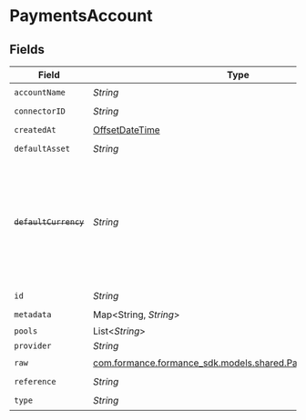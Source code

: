 # PaymentsAccount


## Fields

| Field                                                                                                                   | Type                                                                                                                    | Required                                                                                                                | Description                                                                                                             |
| ----------------------------------------------------------------------------------------------------------------------- | ----------------------------------------------------------------------------------------------------------------------- | ----------------------------------------------------------------------------------------------------------------------- | ----------------------------------------------------------------------------------------------------------------------- |
| `accountName`                                                                                                           | *String*                                                                                                                | :heavy_check_mark:                                                                                                      | N/A                                                                                                                     |
| `connectorID`                                                                                                           | *String*                                                                                                                | :heavy_check_mark:                                                                                                      | N/A                                                                                                                     |
| `createdAt`                                                                                                             | [OffsetDateTime](https://docs.oracle.com/javase/8/docs/api/java/time/OffsetDateTime.html)                               | :heavy_check_mark:                                                                                                      | N/A                                                                                                                     |
| `defaultAsset`                                                                                                          | *String*                                                                                                                | :heavy_check_mark:                                                                                                      | N/A                                                                                                                     |
| ~~`defaultCurrency`~~                                                                                                   | *String*                                                                                                                | :heavy_check_mark:                                                                                                      | : warning: ** DEPRECATED **: This will be removed in a future release, please migrate away from it as soon as possible. |
| `id`                                                                                                                    | *String*                                                                                                                | :heavy_check_mark:                                                                                                      | N/A                                                                                                                     |
| `metadata`                                                                                                              | Map<String, *String*>                                                                                                   | :heavy_check_mark:                                                                                                      | N/A                                                                                                                     |
| `pools`                                                                                                                 | List<*String*>                                                                                                          | :heavy_minus_sign:                                                                                                      | N/A                                                                                                                     |
| `provider`                                                                                                              | *String*                                                                                                                | :heavy_minus_sign:                                                                                                      | N/A                                                                                                                     |
| `raw`                                                                                                                   | [com.formance.formance_sdk.models.shared.PaymentsAccountRaw](../../models/shared/PaymentsAccountRaw.md)                 | :heavy_check_mark:                                                                                                      | N/A                                                                                                                     |
| `reference`                                                                                                             | *String*                                                                                                                | :heavy_check_mark:                                                                                                      | N/A                                                                                                                     |
| `type`                                                                                                                  | *String*                                                                                                                | :heavy_check_mark:                                                                                                      | N/A                                                                                                                     |